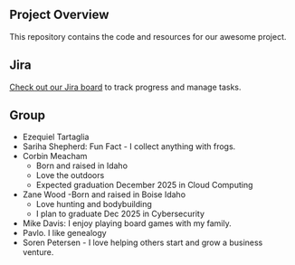 ## Project Overview
This repository contains the code and resources for our awesome project.

## Jira
[Check out our Jira board](https://mbdavis.atlassian.net/jira/software/projects/MFLP/boards/1) to track progress and manage tasks.

## Group
- Ezequiel Tartaglia
- Sariha Shepherd: Fun Fact - I collect anything with frogs.
- Corbin Meacham
    - Born and raised in Idaho
    - Love the outdoors
    - Expected graduation December 2025 in Cloud Computing
- Zane Wood 
    -Born and raised in Boise Idaho
    - Love hunting and bodybuilding
    - I plan to graduate Dec 2025 in Cybersecurity
- Mike Davis: I enjoy playing board games with my family.
- Pavlo. I like genealogy
- Soren Petersen - I love helping others start and grow a business venture.